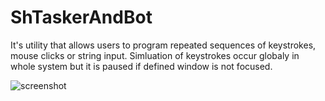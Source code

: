 # ShTaskerAndBot
It's utility that allows users to program repeated sequences of keystrokes, mouse clicks or string input. Simluation of keystrokes occur globaly in whole system but it is paused if defined window is not focused.

![screenshot](https://github.com/Sheryv/ShvTasker/blob/master/res/screenshot.png)
